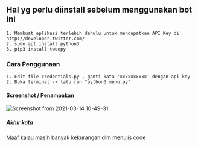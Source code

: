 ## Hal yg perlu diinstall sebelum menggunakan bot ini
```
1. Membuat aplikasi terlebih dahulu untuk mendapatkan API Key di http://developer.twitter.com/
2. sudo apt install python3
3. pip3 install tweepy
```

### Cara Penggunaan
```
1. Edit file credentials.py , ganti kata 'xxxxxxxxxx' dengan api key
2. Buka terminal -> lalu run "python3 menu.py"
```

#### Screenshot / Penampakan
![Screenshot from 2021-03-14 10-49-31](https://user-images.githubusercontent.com/32443765/111056642-351c6d80-84b3-11eb-9084-11a171087168.png)

##### Akhir kata
Maaf kalau masih banyak kekurangan dlm menulis code 
